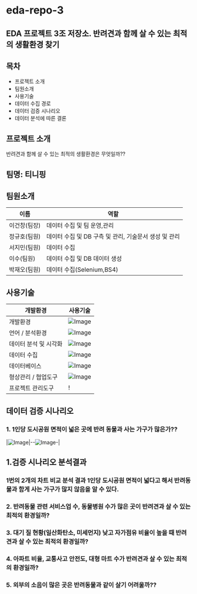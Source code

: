 # eda-repo-3
## EDA 프로젝트 3조 저장소. 반려견과 함께 살 수 있는 최적의 생활환경 찾기
## 목차 
* 프로젝트 소개
* 팀원소개
* 사용기술
* 데이터 수집 경로
* 데이터 검증 시나리오
* 데이터 분석에 따른 결론
## 프로젝트 소개
반려견과 함께 살 수 있는 최적의 생활환경은 무엇일까??

## 팀명: 티니핑

## 팀원소개
| 이름 | 역할 |
|---|---|
| 이건창(팀장) | 데이터 수집 및 팀 운영,관리|
| 정규호(팀원) | 데이터 수집 및 DB 구측 및 관리, 기술문서 생성 및 관리  |
| 서지민(팀원) | 데이터 수집 |
| 이수(팀원) | 데이터 수집 및 DB 데이터 생성 |
| 박재오(팀원)| 데이터 수집(Selenium,BS4)  |

## 사용기술
| 개발환경 | 사용기술 |
|---|---|
| 개발환경 | ![Image](https://github.com/user-attachments/assets/c7236917-4ac1-46d9-8c6c-c59eeb206792)|
| 언어 / 분석환경 | ![Image](https://github.com/user-attachments/assets/553a3025-9653-4a7e-99ea-4492f4e1c8c6)  |
| 데이터 분석 및 시각화 | ![Image](https://github.com/user-attachments/assets/1518547b-9794-4afb-827f-ca6f11d1083b) |
| 데이터 수집 | ![Image](https://github.com/user-attachments/assets/18047823-1dba-4b9d-b4f5-2eedf0570d62) |
| 데이터베이스|  ![Image](https://github.com/user-attachments/assets/00740580-cd9a-4980-b9e2-72c118ca7ceb) |
| 형상관리 / 협업도구| ![Image](https://github.com/user-attachments/assets/46320592-ae8b-48f5-b389-d4be3332d9a4)  |
| 프로젝트 관리도구| !  |

## 데이터 검증 시나리오 
### 1. 1인당 도시공원 면적이 넓은 곳에 반려 동물과 사는 가구가 많은가??
|![Image](https://github.com/user-attachments/assets/14d755c7-1fe9-488b-a90f-a58983dce318)|--![Image](https://github.com/user-attachments/assets/039bc8b0-7681-47ef-a3a8-190f995c53bf)-|

## 1.검증 시나리오 분석결과 
### 1번의 2개의 차트 비교 분석 결과 1인당 도시공원 면적이 넓다고 해서 반려동물과 함게 사는 가구가 많지 않음을 알 수 있다. 


### 2. 반려동물 관련 서비스업 수, 동물병원 수가 많은 곳이 반려견과 살 수 있는 최적의 환경일까?
### 3. 대기 질 현황(일산화탄소, 미세먼지) 낮고 자가점유 비율이 높을 때 반려견과 살 수 있는 최적의 환경일까?
### 4. 아파트 비율, 교통사고 안전도, 대형 마트 수가 반려견과 살 수 있는 최적의 환경일까?
### 5. 외부의 소음이 많은 곳은 반려동물과 같이 살기 어려울까??
